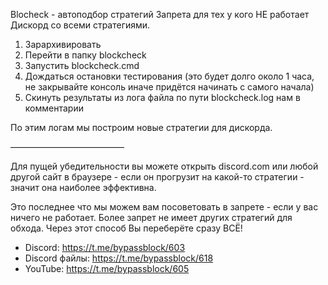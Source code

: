Blocheck - автоподбор стратегий Запрета для тех у кого НЕ работает Дискорд со всеми стратегиями.

1. Зарархивировать
2. Перейти в папку blockcheck
3. Запустить blockcheck.cmd
4. Дождаться остановки тестирования (это будет долго около 1 часа, не закрывайте консоль иначе придётся начинать с самого начала)
5. Скинуть результаты из лога файла по пути blockcheck.log нам в комментарии

По этим логам мы построим новые стратегии для дискорда.

—————————————

Для пущей убедительности вы можете открыть discord.com или любой другой сайт в браузере - если он прогрузит на какой-то стратегии - значит она наиболее эффективна.

Это последнее что мы можем вам посоветовать в запрете - если у вас ничего не работает. Более запрет не имеет других стратегий для обхода. Через этот способ Вы переберёте сразу ВСЁ!

- Discord: https://t.me/bypassblock/603
- Discord файлы: https://t.me/bypassblock/618
- YouTube: https://t.me/bypassblock/605
